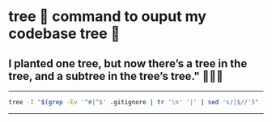 # tree 🌳 command to ouput my codebase tree 🌲
## I planted one tree, but now there’s a tree in the tree, and a subtree in the tree’s tree." 🌳➕🌳
-------------------------------------------------------------------------------------------------
 ```bash
tree -I "$(grep -Ev '^#|^$' .gitignore | tr '\n' '|' | sed 's/|$//')"
```
-------------------------------------------------------------------------------------------------
